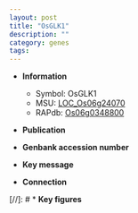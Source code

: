 ```yaml
---
layout: post
title: "OsGLK1"
description: ""
category: genes
tags: 
---
```


* **Information**  
    + Symbol: OsGLK1  
    + MSU: [LOC_Os06g24070](http://rice.uga.edu/cgi-bin/ORF_infopage.cgi?orf=LOC_Os06g24070)  
    + RAPdb: [Os06g0348800](http://rapdb.dna.affrc.go.jp/viewer/gbrowse_details/irgsp1?name=Os06g0348800)  

* **Publication**  

* **Genbank accession number**  

* **Key message**  

* **Connection**  

[//]: # * **Key figures**  


